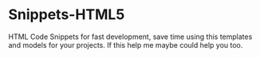 # Snippets-HTML5
HTML Code Snippets for fast development, save time using this templates and models for your projects. If this help me maybe could help you too.
